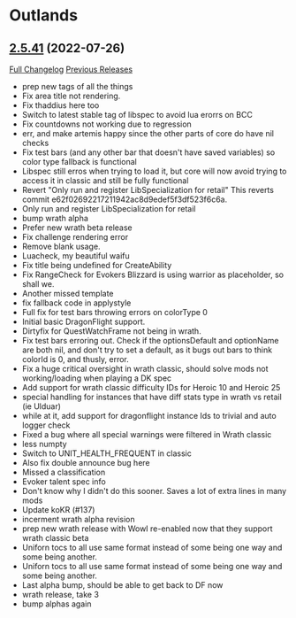 # <DBM> Outlands

## [2.5.41](https://github.com/DeadlyBossMods/DBM-BCC/tree/2.5.41) (2022-07-26)
[Full Changelog](https://github.com/DeadlyBossMods/DBM-BCC/compare/2.5.40...2.5.41) [Previous Releases](https://github.com/DeadlyBossMods/DBM-BCC/releases)

- prep new tags of all the things  
- Fix area title not rendering.  
- Fix thaddius here too  
- Switch to latest stable tag of libspec to avoid lua erorrs on BCC  
- Fix countdowns not working due to regression  
- err, and make artemis happy since the other parts of core do have nil checks  
- Fix test bars (and any other bar that doesn't have saved variables) so color type fallback is functional  
- Libspec still erros when trying to load it, but core will now avoid trying to access it in classic and still be fully functional  
- Revert \"Only run and register LibSpecialization for retail\" This reverts commit e62f02692217211942ac8d9edef5f3df523f6c6a.  
- Only run and register LibSpecialization for retail  
- bump wrath alpha  
- Prefer new wrath beta release  
- Fix challenge rendering error  
- Remove blank usage.  
- Luacheck, my beautiful waifu  
- Fix title being undefined for CreateAbility  
- Fix RangeCheck for Evokers Blizzard is using warrior as placeholder, so shall we.  
- Another missed template  
- fix fallback code in applystyle  
- Full fix for test bars throwing errors on colorType 0  
- Initial basic DragonFlight support.  
- Dirtyfix for QuestWatchFrame not being in wrath.  
- Fix test bars erroring out. Check if the optionsDefault and optionName are both nil, and don't try to set a default, as it bugs out bars to think colorId is 0, and thusly, error.  
- Fix a huge critical oversight in wrath classic, should solve mods not working/loading when playing a DK spec  
- Add support for wrath classic difficulty IDs for Heroic 10 and Heroic 25  
- special handling for instances that have diff stats type in wrath vs retail (ie Ulduar)  
- while at it, add support for dragonflight instance Ids to trivial and auto logger check  
- Fixed a bug where all special warnings were filtered in Wrath classic  
- less numpty  
- Switch to UNIT\_HEALTH\_FREQUENT in classic  
- Also fix double announce bug here  
- Missed a classification  
- Evoker talent spec info  
- Don't know why I didn't do this sooner. Saves a lot of extra lines in many mods  
- Update koKR (#137)  
- incerment wrath alpha revision  
- prep new wrath release with WowI re-enabled now that they support wrath classic beta  
- Uniforn tocs to all use same format instead of some being one way and some being another.  
- Uniforn tocs to all use same format instead of some being one way and some being another.  
- Last alpha bump, should be able to get back to DF now  
- wrath release, take 3  
- bump alphas again  
